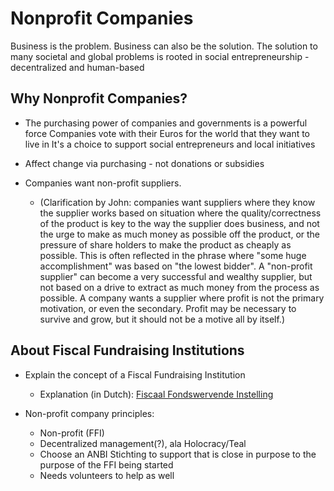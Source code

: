 # Nonprofit Companies

Business is the problem.  Business can also be the solution.
The solution to many societal and global problems is rooted in social entrepreneurship - decentralized and human-based

## Why Nonprofit Companies?

* The purchasing power of companies and governments is a powerful force
Companies vote with their Euros for the world that they want to live in
It's a choice to support social entrepreneurs and local initiatives

* Affect change via purchasing - not donations or subsidies

* Companies want non-profit suppliers.
  * (Clarification by John: companies want suppliers where 
they know the supplier works based on situation where the quality/correctness of
the product is key to the way the supplier does business, and not the urge to 
make as much money as possible off the product, or the pressure of share holders
to make the product as cheaply as possible. This is often reflected in the phrase
where "some huge accomplishment" was based on "the lowest bidder". A "non-profit 
supplier" can become a very successful and wealthy supplier, but not based on a 
drive to extract as much money from the process as possible. A company wants a 
supplier where profit is not the primary motivation, or even the secondary. 
Profit may be necessary to survive and grow, but it should not be a motive all 
by itself.)

## About Fiscal Fundraising Institutions

* Explain the concept of a Fiscal Fundraising Institution
  * Explanation (in Dutch): [Fiscaal Fondswervende Instelling](https://vfsa.nl/kennisbank/fiscaal-fondswervende-instelling/)

* Non-profit company principles:
  * Non-profit (FFI)
  * Decentralized management(?), ala Holocracy/Teal
  * Choose an ANBI Stichting to support that is close in purpose to the purpose of the FFI being started
  * Needs volunteers to help as well
